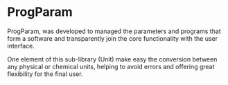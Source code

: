 # ProgParam
ProgParam, was developed to managed the parameters and programs that form a software and transparently 
join the core functionality with the user interface.

One element of this sub-library (Unit) make easy the conversion between any physical or chemical units, 
helping to avoid errors and offering great flexibility for the final user.
